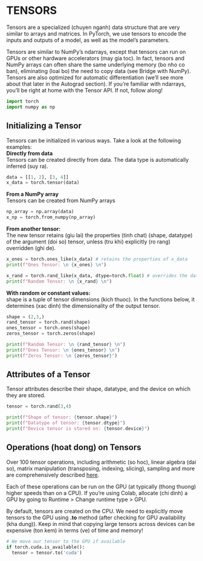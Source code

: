 # TENSORS
Tensors are a specialized (chuyen nganh) data structure that are very similar to arrays and matrices. In PyTorch, we use tensors to encode the inputs and outputs of a model, as well as the model’s parameters.  

Tensors are similar to NumPy’s ndarrays, except that tensors can run on GPUs or other hardware accelerators (may gia toc). In fact, tensors and NumPy arrays can often share the same underlying memory (bo nho co ban), eliminating (loai bo) the need to copy data (see Bridge with NumPy). Tensors are also optimized for automatic differentiation (we’ll see more about that later in the Autograd section). If you’re familiar with ndarrays, you’ll be right at home with the Tensor API. If not, follow along!
```python
import torch
import numpy as np
```
## Initializing a Tensor
Tensors can be initialized in various ways. Take a look at the following examples:  
**Directly from data**  
Tensors can be created directly from data. The data type is automatically inferred (suy ra).
```python
data = [[1, 2], [3, 4]]
x_data = torch.tensor(data)
```
**From a NumPy array**  
Tensors can be created from NumPy arrays
```python
np_array = np.array(data)
x_np = torch.from_numpy(np_array)
```
**From another tensor:**  
The new tensor retains (giu lai) the properties (tinh chat) (shape, datatype) of the argument (doi so) tensor, unless (tru khi) explicitly (ro rang) overridden (ghi de).
```python
x_ones = torch.ones_like(x_data) # retains the properties of x_data
print(f"Ones Tensor: \n {x_ones} \n")

x_rand = torch.rand_like(x_data, dtype=torch.float) # overrides the datatype of x_data
print(f"Random Tensor: \n {x_rand} \n")
```
**With random or constant values:**  
shape is a tuple of tensor dimensions (kich thuoc). In the functions below, it determines (xac dinh) the dimensionality of the output tensor.
```python
shape = (2,3,)
rand_tensor = torch.rand(shape)
ones_tensor = torch.ones(shape)
zeros_tensor = torch.zeros(shape)

print(f"Random Tensor: \n {rand_tensor} \n")
print(f"Ones Tensor: \n {ones_tensor} \n")
print(f"Zeros Tensor: \n {zeros_tensor}")
```
## Attributes of a Tensor
Tensor attributes describe their shape, datatype, and the device on which they are stored.
```python
tensor = torch.rand(3,4)

print(f"Shape of tensor: {tensor.shape}")
print(f"Datatype of tensor: {tensor.dtype}")
print(f"Device tensor is stored on: {tensor.device}")
```
## Operations (hoat dong) on Tensors
Over 100 tensor operations, including arithmetic (so hoc), linear algebra (dai so), matrix manipulation (transposing, indexing, slicing), sampling and more are comprehensively described [here](https://pytorch.org/docs/stable/torch.html).

Each of these operations can be run on the GPU (at typically (thong thuong) higher speeds than on a CPU). If you’re using Colab, allocate (chi dinh) a GPU by going to Runtime > Change runtime type > GPU.

By default, tensors are created on the CPU. We need to explicitly move tensors to the GPU using **.to** method (after checking for GPU availability (kha dung)). Keep in mind that copying large tensors across devices can be expensive (ton kem) in terms (ve) of time and memory!
```python
# We move our tensor to the GPU if available
if torch.cuda.is_available():
  tensor = tensor.to('cuda')
```
